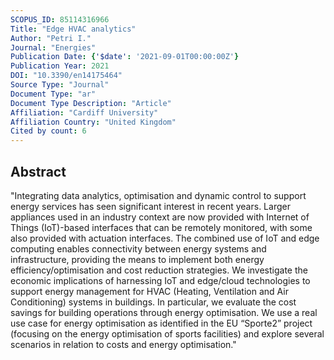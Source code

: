 ```yaml
---
SCOPUS_ID: 85114316966
Title: "Edge HVAC analytics"
Author: "Petri I."
Journal: "Energies"
Publication Date: {'$date': '2021-09-01T00:00:00Z'}
Publication Year: 2021
DOI: "10.3390/en14175464"
Source Type: "Journal"
Document Type: "ar"
Document Type Description: "Article"
Affiliation: "Cardiff University"
Affiliation Country: "United Kingdom"
Cited by count: 6
---
```


## Abstract
"Integrating data analytics, optimisation and dynamic control to support energy services has seen significant interest in recent years. Larger appliances used in an industry context are now provided with Internet of Things (IoT)-based interfaces that can be remotely monitored, with some also provided with actuation interfaces. The combined use of IoT and edge computing enables connectivity between energy systems and infrastructure, providing the means to implement both energy efficiency/optimisation and cost reduction strategies. We investigate the economic implications of harnessing IoT and edge/cloud technologies to support energy management for HVAC (Heating, Ventilation and Air Conditioning) systems in buildings. In particular, we evaluate the cost savings for building operations through energy optimisation. We use a real use case for energy optimisation as identified in the EU “Sporte2” project (focusing on the energy optimisation of sports facilities) and explore several scenarios in relation to costs and energy optimisation."
